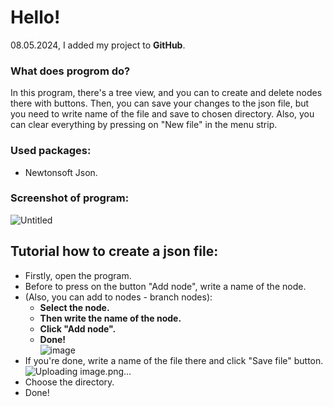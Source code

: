 # Hello!
08.05.2024, I added my project to **GitHub**.

### What does progrom do?
In this program, there's a tree view, and you can to create and delete nodes there with buttons. Then, you can save your changes to the json file, but you need to write name of the file and save to chosen directory. Also, you can clear everything by pressing on "New file" in the menu strip.

### Used packages:
- Newtonsoft Json.

### Screenshot of program:
![Untitled](https://github.com/MaxDubinsky/json-manager/assets/112071690/6d618d22-a044-48a4-ba21-e2de8a4ab301)



## Tutorial how to create a json file:
- Firstly, open the program.
- Before to press on the button "Add node", write a name of the node.
- (Also, you can add to nodes - branch nodes):
    - **Select the node.**
    - **Then write the name of the node.**
    - **Click "Add node".**
    - **Done!** <br>
  ![image](https://github.com/MaxDubinsky/json-manager/assets/112071690/b616dc96-d499-41cf-a6ba-a4295a60633b) <br>
- If you're done, write a name of the file there and click "Save file" button.![Uploading image.png…]()
- Choose the directory.
- Done!
